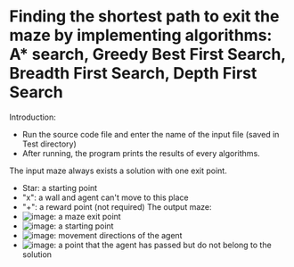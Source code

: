 # Finding the shortest path to exit the maze by implementing algorithms: A* search, Greedy Best First Search, Breadth First Search, Depth First Search

Introduction: 
- Run the source code file and enter the name of the input file (saved in Test directory)
- After running, the program prints the results of every algorithms.

The input maze always exists a solution with one exit point.
  - Star: a starting point
  - "x": a wall and agent can't move to this place
  - "+": a reward point (not required)
The output maze:
  - ![image](https://user-images.githubusercontent.com/57101343/177958833-daf3a212-0c97-4602-a760-ac9dbdfd6d44.png): a maze exit point
  - ![image](https://user-images.githubusercontent.com/57101343/177959046-bd6bd876-3a6c-435e-bc82-89daaf2db9e0.png): a starting point
  - ![image](https://user-images.githubusercontent.com/57101343/177959118-d2d813a4-c949-4ebd-b4fa-3bb44a434829.png): movement directions of the agent
  - ![image](https://user-images.githubusercontent.com/57101343/177959233-e8530024-9e1b-4290-87d6-79a12c897a58.png): a point that the agent has passed but do not belong to the solution



  
